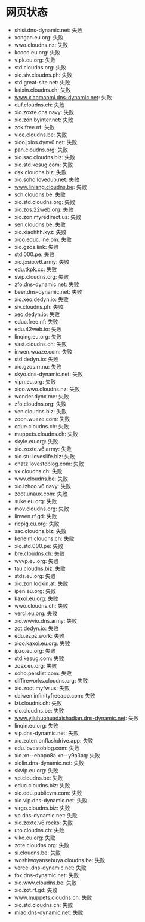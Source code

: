 # 网页状态
- shisi.dns-dynamic.net: 失败
- xongan.eu.org: 失败
- wwo.cloudns.nz: 失败
- kcoco.eu.org: 失败
- vipk.eu.org: 失败
- std.cloudns.org: 失败
- xio.siv.cloudns.ph: 失败
- std.great-site.net: 失败
- kaixin.cloudns.ch: 失败
- www.xiaomaomi.dns-dynamic.net: 失败
- duf.cloudns.ch: 失败
- xio.zoxte.dns.navy: 失败
- xio.zon.byinter.net: 失败
- zok.free.nf: 失败
- vice.cloudns.be: 失败
- xioo.jxios.dynv6.net: 失败
- pan.cloudns.org: 失败
- xio.sac.cloudns.biz: 失败
- xio.std.kesug.com: 失败
- dsk.cloudns.biz: 失败
- xio.soho.lovedub.net: 失败
- www.liniang.cloudns.be: 失败
- sch.cloudns.be: 失败
- xio.std.cloudns.org: 失败
- xio.zos.22web.org: 失败
- xio.zon.myredirect.us: 失败
- sen.cloudns.be: 失败
- xio.xiaohhh.xyz: 失败
- xioo.educ.line.pm: 失败
- xio.gzos.link: 失败
- std.000.pe: 失败
- xio.jxsio.v6.army: 失败
- edu.tkpk.cc: 失败
- svip.cloudns.org: 失败
- zfo.dns-dynamic.net: 失败
- beer.dns-dynamic.net: 失败
- xio.xeo.dedyn.io: 失败
- siv.cloudns.ph: 失败
- xeo.dedyn.io: 失败
- educ.free.nf: 失败
- edu.42web.io: 失败
- linqing.eu.org: 失败
- vast.cloudns.ch: 失败
- inwen.wuaze.com: 失败
- std.dedyn.io: 失败
- xio.gzos.rr.nu: 失败
- skyo.dns-dynamic.net: 失败
- vipn.eu.org: 失败
- xioo.wwo.cloudns.nz: 失败
- wonder.dynx.me: 失败
- zfo.cloudns.org: 失败
- ven.cloudns.biz: 失败
- zoon.wuaze.com: 失败
- cdue.cloudns.ch: 失败
- muppets.cloudns.ch: 失败
- skyle.eu.org: 失败
- xio.zoxte.v6.army: 失败
- xio.stu.loveslife.biz: 失败
- chatz.lovestoblog.com: 失败
- vx.cloudns.ch: 失败
- wwv.cloudns.be: 失败
- xio.lzhoo.v6.navy: 失败
- zoot.unaux.com: 失败
- suke.eu.org: 失败
- mov.cloudns.org: 失败
- linwen.rf.gd: 失败
- ricpig.eu.org: 失败
- sac.cloudns.biz: 失败
- kenelm.cloudns.ch: 失败
- xio.std.000.pe: 失败
- bre.cloudns.ch: 失败
- wvvp.eu.org: 失败
- tau.cloudns.biz: 失败
- stds.eu.org: 失败
- xio.zon.lookin.at: 失败
- ipen.eu.org: 失败
- kaxoi.eu.org: 失败
- wwo.cloudns.ch: 失败
- vercl.eu.org: 失败
- xio.wwvio.dns.army: 失败
- zot.dedyn.io: 失败
- edu.ezpz.work: 失败
- xioo.kaxoi.eu.org: 失败
- ipzo.eu.org: 失败
- std.kesug.com: 失败
- zosx.eu.org: 失败
- soho.perslist.com: 失败
- diffireworks.cloudns.org: 失败
- xio.zoot.myfw.us: 失败
- daiwen.infinityfreeapp.com: 失败
- lzi.cloudns.ch: 失败
- clo.cloudns.be: 失败
- www.yiluhuohuadaishadian.dns-dynamic.net: 失败
- linqin.eu.org: 失败
- vip.dns-dynamic.net: 失败
- xio.zoten.onflashdrive.app: 失败
- edu.lovestoblog.com: 失败
- xio.xn--ebbpo8a.xn--y9a3aq: 失败
- xiolin.dns-dynamic.net: 失败
- skvip.eu.org: 失败
- vp.cloudns.be: 失败
- educ.cloudns.biz: 失败
- xio.edu.publicvm.com: 失败
- xio.vip.dns-dynamic.net: 失败
- virgo.cloudns.biz: 失败
- vp.dns-dynamic.net: 失败
- xio.zoxte.v6.rocks: 失败
- uto.cloudns.ch: 失败
- viko.eu.org: 失败
- zote.cloudns.org: 失败
- si.cloudns.be: 失败
- woshiwoyansebuya.cloudns.be: 失败
- vercel.dns-dynamic.net: 失败
- fox.dns-dynamic.net: 失败
- xio.wwv.cloudns.be: 失败
- xio.zot.rf.gd: 失败
- www.muppets.cloudns.ch: 失败
- xio.std.cloudns.ch: 失败
- miao.dns-dynamic.net: 失败
